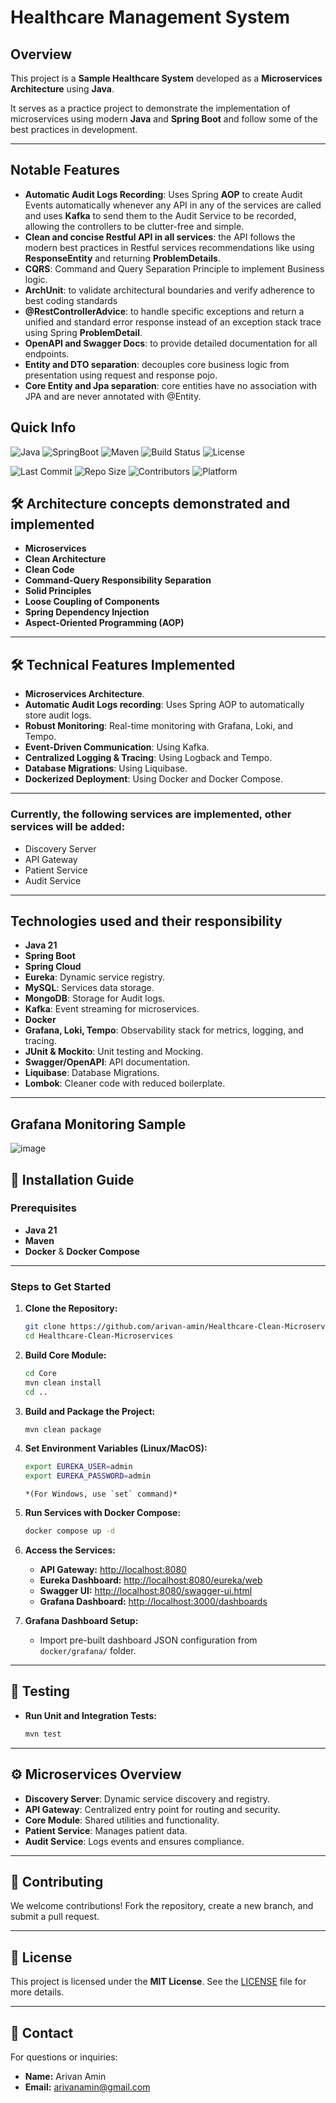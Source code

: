 # Healthcare Management System

## Overview

This project is a **Sample Healthcare System** developed as a **Microservices Architecture**
using **Java**.

It serves as a practice project to demonstrate the implementation of microservices using
modern **Java** and **Spring Boot** and follow some of the best practices in development.

---

## Notable Features

- **Automatic Audit Logs Recording**: Uses Spring **AOP** to create Audit Events automatically
  whenever any API in any of the services are called and uses **Kafka** to send them to the Audit
  Service to be recorded, allowing the controllers to be clutter-free and simple.
- **Clean and concise Restful API in all services**: the API follows the modern best practices in
  Restful services recommendations like using **ResponseEntity** and returning **ProblemDetails**.
- **CQRS**: Command and Query Separation Principle to implement Business logic.
- **ArchUnit**: to validate architectural boundaries and verify adherence to best coding standards
- **@RestControllerAdvice**: to handle specific exceptions and return a unified and standard error
  response instead of an exception stack trace using Spring **ProblemDetail**.
- **OpenAPI and Swagger Docs**: to provide detailed documentation for all endpoints.
- **Entity and DTO separation**: decouples core business logic from presentation using request and
  response pojo.
- **Core Entity and Jpa separation**: core entities have no association with JPA and are never
  annotated with @Entity.

## Quick Info

![Java](https://img.shields.io/badge/java-21-brightgreen)
![SpringBoot](https://img.shields.io/badge/spring--boot-3.4.1-brightgreen)
![Maven](https://img.shields.io/badge/Maven-3.9.9-blue)
![Build Status](https://img.shields.io/badge/build-passing-brightgreen)
![License](https://img.shields.io/badge/license-MIT-brightgreen)

![Last Commit](https://img.shields.io/github/last-commit/arivan-amin/Healthcare-Clean-Microservices)
![Repo Size](https://img.shields.io/github/repo-size/arivan-amin/Healthcare-Clean-Microservices)
![Contributors](https://img.shields.io/github/contributors/arivan-amin/Healthcare-Clean-Microservices)
![Platform](https://img.shields.io/badge/platform-Linux%20%7C%20Windows%20%7C%20MacOS-informational)

## 🛠️ Architecture concepts demonstrated and implemented

- **Microservices**
- **Clean Architecture**
- **Clean Code**
- **Command-Query Responsibility Separation**
- **Solid Principles**
- **Loose Coupling of Components**
- **Spring Dependency Injection**
- **Aspect-Oriented Programming (AOP)**

---

## 🛠️ Technical Features Implemented

- **Microservices Architecture**.
- **Automatic Audit Logs recording**: Uses Spring AOP to automatically store audit logs.
- **Robust Monitoring**: Real-time monitoring with Grafana, Loki, and Tempo.
- **Event-Driven Communication**: Using Kafka.
- **Centralized Logging & Tracing**: Using Logback and Tempo.
- **Database Migrations**: Using Liquibase.
- **Dockerized Deployment**: Using Docker and Docker Compose.

---

### Currently, the following services are implemented, other services will be added:

- Discovery Server
- API Gateway
- Patient Service
- Audit Service

---

## Technologies used and their responsibility

- **Java 21**
- **Spring Boot**
- **Spring Cloud**
- **Eureka**: Dynamic service registry.
- **MySQL**: Services data storage.
- **MongoDB**: Storage for Audit logs.
- **Kafka**: Event streaming for microservices.
- **Docker**
- **Grafana, Loki, Tempo**: Observability stack for metrics, logging, and tracing.
- **JUnit & Mockito**: Unit testing and Mocking.
- **Swagger/OpenAPI**: API documentation.
- **Liquibase**: Database Migrations.
- **Lombok**: Cleaner code with reduced boilerplate.

---

## Grafana Monitoring Sample

![image](https://raw.githubusercontent.com/arivan-amin/Healthcare-Management-Microservices/master/Docs/Grafana/Grafana-Dashboard-1.png)

## 🚀 Installation Guide

### Prerequisites

- **Java 21**
- **Maven**
- **Docker** & **Docker Compose**

---

### Steps to Get Started

1. **Clone the Repository:**
   ```bash
   git clone https://github.com/arivan-amin/Healthcare-Clean-Microservices.git
   cd Healthcare-Clean-Microservices
   ```

2. **Build Core Module:**
   ```bash
   cd Core
   mvn clean install
   cd ..
   ```

3. **Build and Package the Project:**
   ```bash
   mvn clean package
   ```

4. **Set Environment Variables (Linux/MacOS):**
   ```bash
   export EUREKA_USER=admin
   export EUREKA_PASSWORD=admin
   ```
   ```
   *(For Windows, use `set` command)*
   ```

5. **Run Services with Docker Compose:**
   ```bash
   docker compose up -d
   ```

6. **Access the Services:**
    - **API Gateway:** [http://localhost:8080](http://localhost:8080)
    - **Eureka Dashboard:** [http://localhost:8080/eureka/web](http://localhost:8080/eureka/web)
    - **Swagger UI:** [http://localhost:8080/swagger-ui.html](http://localhost:8080/swagger-ui.html)
    - **Grafana Dashboard:** [http://localhost:3000/dashboards](http://localhost:3000/dashboards)

7. **Grafana Dashboard Setup:**
    - Import pre-built dashboard JSON configuration from `docker/grafana/` folder.

---

## 🧪 Testing

- **Run Unit and Integration Tests:**
   ```bash
   mvn test
   ```

---

## ⚙️ Microservices Overview

- **Discovery Server**: Dynamic service discovery and registry.
- **API Gateway**: Centralized entry point for routing and security.
- **Core Module**: Shared utilities and functionality.
- **Patient Service**: Manages patient data.
- **Audit Service**: Logs events and ensures compliance.

---

## 🤝 Contributing

We welcome contributions! Fork the repository, create a new branch, and submit a pull request.

---

## 📜 License

This project is licensed under the **MIT License**. See the [LICENSE](LICENSE) file for more
details.

---

## 📧 Contact

For questions or inquiries:

- **Name:** Arivan Amin
- **Email:** [arivanamin@gmail.com](mailto:arivanamin@gmail.com)

